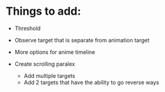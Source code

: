 # Things to add:

- Threshold
- Observe target that is separate from animation target
- More options for anime timeline

- Create scrolling paralex
  - Add multiple targets
  - Add 2 targets that have the ability to go reverse ways
